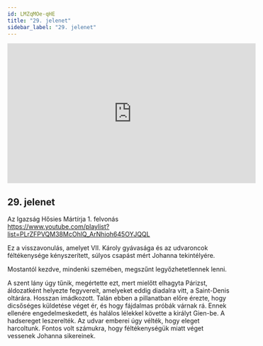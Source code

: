 ```yaml
---
id: LMZqMOe-qHE
title: "29. jelenet"
sidebar_label: "29. jelenet"
---
```


<div class="video-float-container">
  <iframe
    width="560"
    height="315"
    src="https://www.youtube.com/embed/LMZqMOe-qHE"
    title="YouTube video player"
    frameborder="0"
    allow="accelerometer; autoplay; clipboard-write; encrypted-media; gyroscope; picture-in-picture; web-share"
    referrerpolicy="strict-origin-when-cross-origin"
    allowfullscreen
  ></iframe>
</div>

## 29. jelenet

Az Igazság Hősies Mártírja 1. felvonás  
https://www.youtube.com/playlist?list=PLrZFPVQM38McOhlQ_ArNhioh645OYJQQL

Ez a visszavonulás, amelyet VII. Károly gyávasága és az udvaroncok féltékenysége kényszerített, súlyos csapást mért Johanna tekintélyére.

Mostantól kezdve, mindenki szemében, megszűnt legyőzhetetlennek lenni.

A szent lány úgy tűnik, megértette ezt, mert mielőtt elhagyta Párizst, áldozatként helyezte fegyvereit, amelyeket eddig diadalra vitt, a Saint-Denis oltárára. Hosszan imádkozott. Talán ebben a pillanatban előre érezte, hogy dicsőséges küldetése véget ér, és hogy fájdalmas próbák várnak rá. Ennek ellenére engedelmeskedett, és halálos lélekkel követte a királyt Gien-be. A hadsereget leszerelték. Az udvar emberei úgy vélték, hogy eleget harcoltunk. Fontos volt számukra, hogy féltékenységük miatt véget vessenek Johanna sikereinek.
